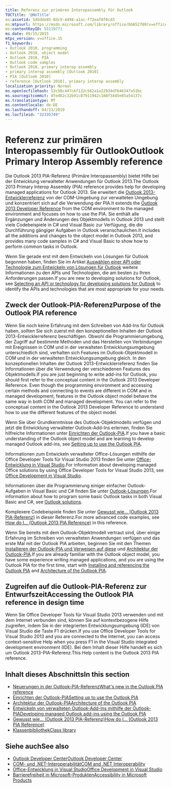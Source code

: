 ```yaml
---
title: Referenz zur primären Interopassembly für Outlook
TOCTitle: '@NoTitle'
ms:assetid: 54bdde85-8dc9-4498-a1ac-f72eaf8f0cd3
ms:mtpsurl: https://msdn.microsoft.com/library/office/bb652780(v=office.15)
ms:contentKeyID: 55119771
ms.date: 09/15/2015
mtps_version: v=office.15
f1_keywords:
- Outlook 2010, programming
- Outlook 2010, object model
- Outlook 2010, PIA
- Outlook code samples
- Outlook 2010, primary interop assembly
- primary interop assembly [Outlook 2010]
- PIA [Outlook 2010]
- reference [Outlook 2010], primary interop assembly
localization_priority: Normal
ms.openlocfilehash: 53c50c447c6f132c562a1a22934df646347a51bc
ms.sourcegitcommit: 8fe462c32b91c87911942c188f3445e85a54137c
ms.translationtype: MT
ms.contentlocale: de-DE
ms.lasthandoff: 04/23/2019
ms.locfileid: "32335749"
---
```

# <a name="outlook-primary-interop-assembly-reference"></a><span data-ttu-id="d5d00-102">Referenz zur primären Interopassembly für Outlook</span><span class="sxs-lookup"><span data-stu-id="d5d00-102">Outlook Primary Interop Assembly reference</span></span>

<span data-ttu-id="d5d00-103">Die Outlook 2013 PIA-Referenz (Primäre Interopassembly) bietet Hilfe bei der Entwicklung verwalteter Anwendungen für Outlook 2013.</span><span class="sxs-lookup"><span data-stu-id="d5d00-103">The Outlook 2013 Primary Interop Assembly (PIA) reference provides help for developing managed applications for Outlook 2013.</span></span> <span data-ttu-id="d5d00-104">Sie erweitert die [Outlook 2013-Entwicklerreferenz](https://docs.microsoft.com/office/vba/api/overview/outlook) von der COM-Umgebung zur verwalteten Umgebung und konzentriert sich auf die Verwendung der PIA.</span><span class="sxs-lookup"><span data-stu-id="d5d00-104">It extends the [Outlook 2013 Developer Reference](https://docs.microsoft.com/office/vba/api/overview/outlook) from the COM environment to the managed environment and focuses on how to use the PIA.</span></span> <span data-ttu-id="d5d00-105">Sie enthält alle Ergänzungen und Änderungen des Objektmodells in Outlook 2013 und stellt viele Codebeispiele in C\# und Visual Basic zur Verfügung, die die Durchführung gängiger Aufgaben in Outlook veranschaulichen.</span><span class="sxs-lookup"><span data-stu-id="d5d00-105">It includes all the additions and changes to the object model in Outlook 2013, and provides many code samples in C\# and Visual Basic to show how to perform common tasks in Outlook.</span></span>

<span data-ttu-id="d5d00-106">Wenn Sie gerade erst mit dem Entwickeln von Lösungen für Outlook begonnen haben, finden Sie im Artikel [Auswählen einer API oder Technologie zum Entwickeln von Lösungen für Outlook](../selecting-an-api-or-technology-for-developing-solutions-for-outlook.md) weitere Informationen zu den APIs und Technologien, die am besten zu Ihren Anforderungen passen.</span><span class="sxs-lookup"><span data-stu-id="d5d00-106">If you are new to developing solutions for Outlook, see [Selecting an API or technology for developing solutions for Outlook](../selecting-an-api-or-technology-for-developing-solutions-for-outlook.md) to identify the APIs and technologies that are most appropriate for your needs.</span></span>

## <a name="purpose-of-the-outlook-pia-reference"></a><span data-ttu-id="d5d00-107">Zweck der Outlook-PIA-Referenz</span><span class="sxs-lookup"><span data-stu-id="d5d00-107">Purpose of the Outlook PIA reference</span></span>

<span data-ttu-id="d5d00-p102">Wenn Sie noch keine Erfahrung mit dem Schreiben von Add-Ins für Outlook haben, sollten Sie sich zuerst mit den konzeptionellen Inhalten der Outlook 2013-Entwicklerreferenz beschäftigen. Obwohl die Programmierumgebung, der Zugriff auf bestimmte Methoden und das Herstellen von Verbindungen mit Ereignissen in COM und in der verwalteten Entwicklungsumgebung unterschiedlich sind, verhalten sich Features im Outlook-Objektmodell in COM und in der verwalteten Entwicklungsumgebung gleich. In den konzeptionellen Inhalten der Outlook 2013-Entwicklerreferenz finden Sie Informationen über die Verwendung der verschiedenen Features des Objektmodells.</span><span class="sxs-lookup"><span data-stu-id="d5d00-p102">If you are just beginning to write add-ins for Outlook, you should first refer to the conceptual content in the Outlook 2013 Developer Reference. Even though the programming environment and accessing certain methods and connecting to events are different in COM and in managed development, features in the Outlook object model behave the same way in both COM and managed development. You can refer to the conceptual content in the Outlook 2013 Developer Reference to understand how to use the different features of the object model.</span></span>

<span data-ttu-id="d5d00-111">Wenn Sie über Grundkenntnisse des Outlook-Objektmodells verfügen und jetzt die Entwicklung verwalteter Outlook-Add-Ins erlernen, finden Sie hilfreiche Informationen unter [Einrichten der Outlook-PIA](setting-up-to-use-the-outlook-pia.md).</span><span class="sxs-lookup"><span data-stu-id="d5d00-111">If you have a basic understanding of the Outlook object model and are learning to develop managed Outlook add-ins, see [Setting up to use the Outlook PIA](setting-up-to-use-the-outlook-pia.md).</span></span> 

<span data-ttu-id="d5d00-112">Informationen zum Entwickeln verwalteter Office-Lösungen mithilfe der Office Developer Tools für Visual Studio 2013 finden Sie unter [Office-Entwicklung in Visual Studio](https://docs.microsoft.com/visualstudio/vsto/office-and-sharepoint-development-in-visual-studio?view=vs-2017).</span><span class="sxs-lookup"><span data-stu-id="d5d00-112">For information about developing managed Office solutions by using Office Developer Tools for Visual Studio 2013, see [Office Development in Visual Studio](https://docs.microsoft.com/visualstudio/vsto/office-and-sharepoint-development-in-visual-studio?view=vs-2017).</span></span> 

<span data-ttu-id="d5d00-113">Informationen über die Programmierung einiger einfacher Outlook-Aufgaben in Visual Basic und C\# finden Sie unter [Outlook-Lösungen](https://docs.microsoft.com/visualstudio/vsto/outlook-solutions?view=vs-2017).</span><span class="sxs-lookup"><span data-stu-id="d5d00-113">For information about how to program some basic Outlook tasks in both Visual Basic and C\#, see [Outlook solutions](https://docs.microsoft.com/visualstudio/vsto/outlook-solutions?view=vs-2017).</span></span> 

<span data-ttu-id="d5d00-114">Komplexere Codebeispiele finden Sie unter [Gewusst wie... (Outlook 2013 PIA-Referenz)](how-do-i-outlook-2013-pia-reference.md) in dieser Referenz.</span><span class="sxs-lookup"><span data-stu-id="d5d00-114">For more advanced code examples, see [How do I... (Outlook 2013 PIA Reference)](how-do-i-outlook-2013-pia-reference.md) in this reference.</span></span>

<span data-ttu-id="d5d00-115">Wenn Sie bereits mit dem Outlook-Objektmodell vertraut sind, über einige Erfahrung im Schreiben von verwalteten Anwendungen verfügen und das erste Mal mit der Outlook PIA arbeiten, beginnen Sie mit den Themen [Installieren der Outlook-PIA und Verweisen auf diese](installing-and-referencing-the-outlook-pia.md) und [Architektur der Outlook-PIA](architecture-of-the-outlook-pia.md).</span><span class="sxs-lookup"><span data-stu-id="d5d00-115">If you are already familiar with the Outlook object model, you have some experience writing managed applications, and you are using the Outlook PIA for the first time, start with [Installing and referencing the Outlook PIA](installing-and-referencing-the-outlook-pia.md) and [Architecture of the Outlook PIA](architecture-of-the-outlook-pia.md).</span></span>

## <a name="accessing-the-outlook-pia-reference-in-design-time"></a><span data-ttu-id="d5d00-116">Zugreifen auf die Outlook-PIA-Referenz zur Entwurfszeit</span><span class="sxs-lookup"><span data-stu-id="d5d00-116">Accessing the Outlook PIA reference in design time</span></span>

<span data-ttu-id="d5d00-117">Wenn Sie Office Developer Tools für Visual Studio 2013 verwenden und mit dem Internet verbunden sind, können Sie auf kontextbezogene Hilfe zugreifen, indem Sie in der integrierten Entwicklungsumgebung (IDE) von Visual Studio die Taste F1 drücken.</span><span class="sxs-lookup"><span data-stu-id="d5d00-117">If you use Office Developer Tools for Visual Studio 2013 and you are connected to the Internet, you can access context-sensitive Help when you press F1 in the Visual Studio integrated development environment (IDE).</span></span> <span data-ttu-id="d5d00-118">Bei dem Inhalt dieser Hilfe handelt es sich um Outlook 2013-PIA-Referenz.</span><span class="sxs-lookup"><span data-stu-id="d5d00-118">This Help content is the Outlook 2013 PIA reference.</span></span>

## <a name="in-this-section"></a><span data-ttu-id="d5d00-119">Inhalt dieses Abschnitts</span><span class="sxs-lookup"><span data-stu-id="d5d00-119">In this section</span></span>

- [<span data-ttu-id="d5d00-120">Neuerungen in der Outlook-PIA-Referenz</span><span class="sxs-lookup"><span data-stu-id="d5d00-120">What's new in the Outlook PIA reference</span></span>](what-s-new-in-the-outlook-pia-reference.md)
- [<span data-ttu-id="d5d00-121">Einrichten der Outlook-PIA</span><span class="sxs-lookup"><span data-stu-id="d5d00-121">Setting up to use the Outlook PIA</span></span>](setting-up-to-use-the-outlook-pia.md)
- [<span data-ttu-id="d5d00-122">Architektur der Outlook-PIA</span><span class="sxs-lookup"><span data-stu-id="d5d00-122">Architecture of the Outlook PIA</span></span>](architecture-of-the-outlook-pia.md)
- [<span data-ttu-id="d5d00-123">Entwickeln von verwalteten Outlook-Add-Ins mithilfe der Outlook-PIA</span><span class="sxs-lookup"><span data-stu-id="d5d00-123">Developing managed Outlook add-ins using the Outlook PIA</span></span>](developing-managed-outlook-add-ins-using-the-outlook-pia.md)
- [<span data-ttu-id="d5d00-124">Gewusst wie... (Outlook 2013 PIA-Referenz)</span><span class="sxs-lookup"><span data-stu-id="d5d00-124">How do I... (Outlook 2013 PIA Reference)</span></span>](how-do-i-outlook-2013-pia-reference.md)
- [<span data-ttu-id="d5d00-125">Klassenbibliothek</span><span class="sxs-lookup"><span data-stu-id="d5d00-125">Class library</span></span>](https://docs.microsoft.com/dotnet/api/microsoft.office.interop.outlook?view=outlook-pia)

## <a name="see-also"></a><span data-ttu-id="d5d00-126">Siehe auch</span><span class="sxs-lookup"><span data-stu-id="d5d00-126">See also</span></span>

- [<span data-ttu-id="d5d00-127">Outlook Developer Center</span><span class="sxs-lookup"><span data-stu-id="d5d00-127">Outlook Developer Center</span></span>](../outlook-home.md)
- [<span data-ttu-id="d5d00-128">COM- und .NET-Interoperabilität</span><span class="sxs-lookup"><span data-stu-id="d5d00-128">COM and .NET Interoperability</span></span>](https://www.apress.com/us/book/9781590590119)
- [<span data-ttu-id="d5d00-129">Office-Entwicklung in Visual Studio</span><span class="sxs-lookup"><span data-stu-id="d5d00-129">Office Development in Visual Studio</span></span>](https://docs.microsoft.com/visualstudio/vsto/office-and-sharepoint-development-in-visual-studio?view=vs-2017)
- [<span data-ttu-id="d5d00-130">Barrierefreiheit in Microsoft-Produkten</span><span class="sxs-lookup"><span data-stu-id="d5d00-130">Accessibility in Microsoft Products</span></span>](https://www.microsoft.com/en-us/accessibility/)

